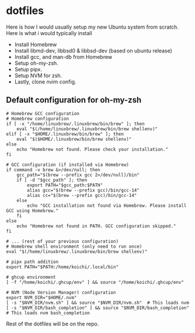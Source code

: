 # dotfiles

Here is how I would usually setup my new Ubuntu system from scratch. Here is what i would typically install
 - Install Homebrew
  - Install libmd-dev, libbsd0 & libbsd-dev (based on ubuntu release)
- Install gcc, and man-db from Homebrew
- Setup oh-my-zsh.
 - Setup pipx.
 - Setup NVM for zsh.
  - Lastly, clone nvim config.

## Default configuration for oh-my-zsh
```shell
# Homebrew GCC configuration
# Homebrew configuration
if [ -x "/home/linuxbrew/.linuxbrew/bin/brew" ]; then
    eval "$(/home/linuxbrew/.linuxbrew/bin/brew shellenv)"
elif [ -x "$HOME/.linuxbrew/bin/brew" ]; then
    eval "$($HOME/.linuxbrew/bin/brew shellenv)"
else
    echo "Homebrew not found. Please check your installation."
fi

# GCC configuration (if installed via Homebrew)
if command -v brew &>/dev/null; then
    gcc_path="$(brew --prefix gcc 2>/dev/null)/bin"
    if [ -d "$gcc_path" ]; then
        export PATH="$gcc_path:$PATH"
		alias gcc="$(brew --prefix gcc)/bin/gcc-14"
		alias cc="$(brew --prefix gcc)/bin/gcc-14"
    else
        echo "GCC installation not found via Homebrew. Please install GCC using Homebrew."
    fi
else
    echo "Homebrew not found in PATH. GCC configuration skipped."
fi

# ... (rest of your previous configuration)
# Homebrew shell environment (only need to run once)
eval "$(/home/linuxbrew/.linuxbrew/bin/brew shellenv)"

# pipx path addition
export PATH="$PATH:/home/koichi/.local/bin"

# ghcup environment
[ -f "/home/koichi/.ghcup/env" ] && source "/home/koichi/.ghcup/env"

# NVM (Node Version Manager) configuration
export NVM_DIR="$HOME/.nvm"
[ -s "$NVM_DIR/nvm.sh" ] && source "$NVM_DIR/nvm.sh"  # This loads nvm
[ -s "$NVM_DIR/bash_completion" ] && source "$NVM_DIR/bash_completion"  # This loads nvm bash_completion
```

Rest of the dotfiles will be on the repo.
